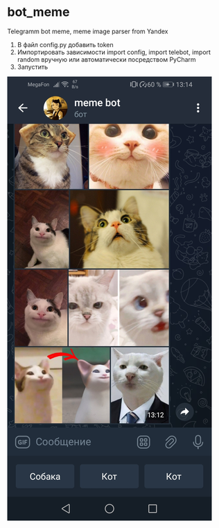 # bot_meme
Telegramm bot meme, meme image parser from Yandex


  1.  В файл config.py добавить token
  2.  Импортировать зависимости import config, import telebot, import random вручную или автоматически посредством PyCharm
  3.  Запустить



![Пример](https://github.com/AisPr0/bot_meme/blob/main/jpg.jpg)
